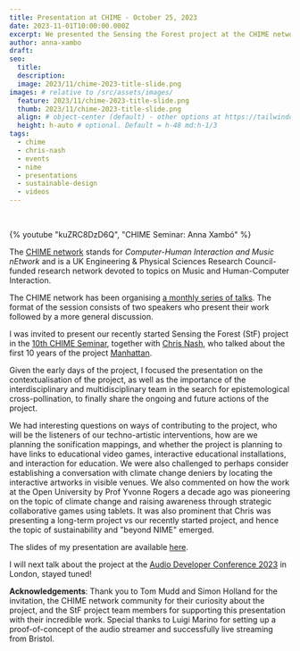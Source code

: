 ```yaml
---
title: Presentation at CHIME - October 25, 2023
date: 2023-11-01T10:00:00.000Z
excerpt: We presented the Sensing the Forest project at the CHIME network.
author: anna-xambo
draft:
seo:
  title:
  description:
  image: 2023/11/chime-2023-title-slide.png
images: # relative to /src/assets/images/
  feature: 2023/11/chime-2023-title-slide.png
  thumb: 2023/11/chime-2023-title-slide.png
  align: # object-center (default) - other options at https://tailwindcss.com/docs/object-position
  height: h-auto # optional. Default = h-48 md:h-1/3
tags:
  - chime
  - chris-nash
  - events  
  - nime
  - presentations
  - sustainable-design
  - videos
---
```


<br />

{% youtube "kuZRC8DzD6Q", "CHIME Seminar: Anna Xambó" %}


The [CHIME network](https://www.chime.ac.uk/) stands for *Computer-Human Interaction and Music nEtwork* and is a UK Engineering & Physical Sciences Research Council-funded research network devoted to topics on Music and Human-Computer Interaction.

The CHIME network has been organising [a monthly series of talks](https://www.chime.ac.uk/media/). The format of the session consists of two speakers who present their work followed by a more general discussion.

I was invited to present our recently started Sensing the Forest (StF) project in the [10th CHIME Seminar](https://www.eventbrite.co.uk/e/739356454057), together with [Chris Nash](http://nash.audio), who talked about the first 10 years of the project [Manhattan](http://nash.audio/manhattan).

Given the early days of the project, I focused the presentation on the contextualisation of the project, as well as the importance of the interdisciplinary and multidisciplinary team in the search for epistemological cross-pollination, to finally share the ongoing and future actions of the project.

We had interesting questions on ways of contributing to the project, who will be the listeners of our techno-artistic interventions, how are we planning the sonification mappings, and whether the project is planning to have links to educational video games, interactive educational installations, and interaction for education. We were also challenged to perhaps consider establishing a conversation with climate change deniers by locating the interactive artworks in visible venues. We also commented on how the work at the Open University by Prof Yvonne Rogers a decade ago was pioneering on the topic of climate change and raising awareness through strategic collaborative games using tablets. It was also prominent that Chris was presenting a long-term project vs our recently started project, and hence the topic of sustainability and "beyond NIME" emerged.

The slides of my presentation are available [here](/assets/pdf/CHIME-2023.pdf).

I will next talk about the project at the [Audio Developer Conference 2023](https://adc23.sched.com/event/1PudY?iframe=no) in London, stayed tuned!

**Acknowledgements**: Thank you to Tom Mudd and Simon Holland for the invitation, the CHIME network community for their curiosity about the project, and the StF project team members for supporting this presentation with their incredible work. Special thanks to Luigi Marino for setting up a proof-of-concept of the audio streamer and successfully live streaming from Bristol.
